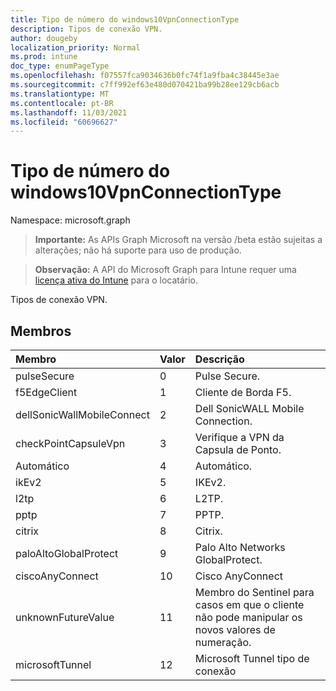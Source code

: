 ```yaml
---
title: Tipo de número do windows10VpnConnectionType
description: Tipos de conexão VPN.
author: dougeby
localization_priority: Normal
ms.prod: intune
doc_type: enumPageType
ms.openlocfilehash: f07557fca9034636b0fc74f1a9fba4c38445e3ae
ms.sourcegitcommit: c7ff992ef63e480d070421ba99b28ee129cb6acb
ms.translationtype: MT
ms.contentlocale: pt-BR
ms.lasthandoff: 11/03/2021
ms.locfileid: "60696627"
---
```

# <a name="windows10vpnconnectiontype-enum-type"></a>Tipo de número do windows10VpnConnectionType

Namespace: microsoft.graph

> **Importante:** As APIs Graph Microsoft na versão /beta estão sujeitas a alterações; não há suporte para uso de produção.

> **Observação:** A API do Microsoft Graph para Intune requer uma [licença ativa do Intune](https://go.microsoft.com/fwlink/?linkid=839381) para o locatário.

Tipos de conexão VPN.

## <a name="members"></a>Membros
|Membro|Valor|Descrição|
|:---|:---|:---|
|pulseSecure|0|Pulse Secure.|
|f5EdgeClient|1|Cliente de Borda F5.|
|dellSonicWallMobileConnect|2|Dell SonicWALL Mobile Connection.|
|checkPointCapsuleVpn|3|Verifique a VPN da Capsula de Ponto.|
|Automático|4|Automático.|
|ikEv2|5|IKEv2.|
|l2tp|6 |L2TP.|
|pptp|7 |PPTP.|
|citrix|8 |Citrix.|
|paloAltoGlobalProtect|9 |Palo Alto Networks GlobalProtect.|
|ciscoAnyConnect|10 |Cisco AnyConnect|
|unknownFutureValue|11|Membro do Sentinel para casos em que o cliente não pode manipular os novos valores de numeração.|
|microsoftTunnel|12 |Microsoft Tunnel tipo de conexão|



